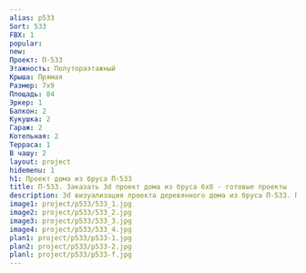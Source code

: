 ```yaml
---
alias: p533
Sort: 533
FBX: 1
popular: 
new: 
Проект: П-533
Этажность: Полутораэтажный
Крыша: Прямая
Размер: 7х9
Площадь: 84
Эркер: 1
Балкон: 2
Кукушка: 2
Гараж: 2
Котельная: 2
Терраса: 1
В чашу: 2
layout: project
hidemenu: 1
h1: Проект дома из бруса П-533
title: П-533. Заказать 3d проект дома из бруса 6х8 - готовые проекты
description: 3d визуализация проекта деревянного дома из бруса П-533. Площадь 84 м2, размер 6х8. Вы можете внести любые изменения в проект.
image1: project/p533/533_1.jpg
image2: project/p533/533_2.jpg
image3: project/p533/533_3.jpg
image4: project/p533/533_4.jpg
plan1: project/p533/p533-1.jpg
plan2: project/p533/p533-2.jpg
planl: project/p533/p533-f.jpg
---
```

